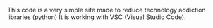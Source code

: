 This code is a very simple site made to reduce technology addiction libraries (python) It is working with VSC (Visual Studio Code). 
